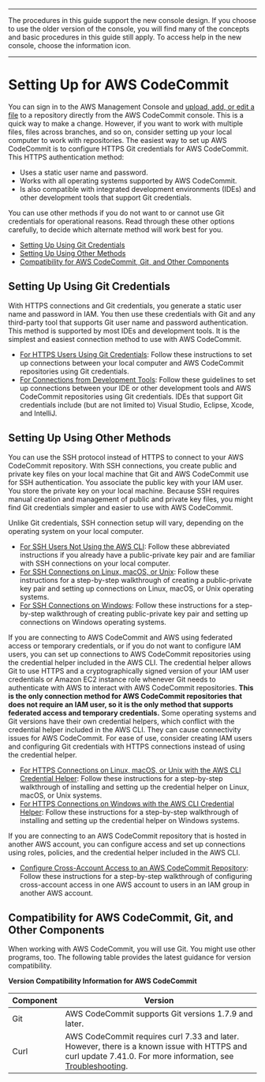 --------

 The procedures in this guide support the new console design\. If you choose to use the older version of the console, you will find many of the concepts and basic procedures in this guide still apply\. To access help in the new console, choose the information icon\.

--------

# Setting Up for AWS CodeCommit<a name="setting-up"></a>

You can sign in to the AWS Management Console and [upload, add, or edit a file](files.md) to a repository directly from the AWS CodeCommit console\. This is a quick way to make a change\. However, if you want to work with multiple files, files across branches, and so on, consider setting up your local computer to work with repositories\. The easiest way to set up AWS CodeCommit is to configure HTTPS Git credentials for AWS CodeCommit\. This HTTPS authentication method: 
+ Uses a static user name and password\.
+ Works with all operating systems supported by AWS CodeCommit\.
+ Is also compatible with integrated development environments \(IDEs\) and other development tools that support Git credentials\.

You can use other methods if you do not want to or cannot use Git credentials for operational reasons\. Read through these other options carefully, to decide which alternate method will work best for you\.
+ [Setting Up Using Git Credentials](#setting-up-standard)
+ [Setting Up Using Other Methods](#setting-up-other)
+ [Compatibility for AWS CodeCommit, Git, and Other Components](#setting-up-compat)

## Setting Up Using Git Credentials<a name="setting-up-standard"></a>

With HTTPS connections and Git credentials, you generate a static user name and password in IAM\. You then use these credentials with Git and any third\-party tool that supports Git user name and password authentication\. This method is supported by most IDEs and development tools\. It is the simplest and easiest connection method to use with AWS CodeCommit\. 
+ [For HTTPS Users Using Git Credentials](setting-up-gc.md): Follow these instructions to set up connections between your local computer and AWS CodeCommit repositories using Git credentials\.
+ [For Connections from Development Tools](setting-up-ide.md): Follow these guidelines to set up connections between your IDE or other development tools and AWS CodeCommit repositories using Git credentials\. IDEs that support Git credentials include \(but are not limited to\) Visual Studio, Eclipse, Xcode, and IntelliJ\.

## Setting Up Using Other Methods<a name="setting-up-other"></a>

You can use the SSH protocol instead of HTTPS to connect to your AWS CodeCommit repository\. With SSH connections, you create public and private key files on your local machine that Git and AWS CodeCommit use for SSH authentication\. You associate the public key with your IAM user\. You store the private key on your local machine\. Because SSH requires manual creation and management of public and private key files, you might find Git credentials simpler and easier to use with AWS CodeCommit\.

Unlike Git credentials, SSH connection setup will vary, depending on the operating system on your local computer\. 
+ [For SSH Users Not Using the AWS CLI](setting-up-without-cli.md): Follow these abbreviated instructions if you already have a public\-private key pair and are familiar with SSH connections on your local computer\.
+ [For SSH Connections on Linux, macOS, or Unix](setting-up-ssh-unixes.md): Follow these instructions for a step\-by\-step walkthrough of creating a public\-private key pair and setting up connections on Linux, macOS, or Unix operating systems\.
+ [For SSH Connections on Windows](setting-up-ssh-windows.md): Follow these instructions for a step\-by\-step walkthrough of creating public\-private key pair and setting up connections on Windows operating systems\.

If you are connecting to AWS CodeCommit and AWS using federated access or temporary credentials, or if you do not want to configure IAM users, you can set up connections to AWS CodeCommit repositories using the credential helper included in the AWS CLI\. The credential helper allows Git to use HTTPS and a cryptographically signed version of your IAM user credentials or Amazon EC2 instance role whenever Git needs to authenticate with AWS to interact with AWS CodeCommit repositories\. **This is the only connection method for AWS CodeCommit repositories that does not require an IAM user, so it is the only method that supports federated access and temporary credentials\.** Some operating systems and Git versions have their own credential helpers, which conflict with the credential helper included in the AWS CLI\. They can cause connectivity issues for AWS CodeCommit\. For ease of use, consider creating IAM users and configuring Git credentials with HTTPS connections instead of using the credential helper\.
+ [For HTTPS Connections on Linux, macOS, or Unix with the AWS CLI Credential Helper](setting-up-https-unixes.md): Follow these instructions for a step\-by\-step walkthrough of installing and setting up the credential helper on Linux, macOS, or Unix systems\.
+ [For HTTPS Connections on Windows with the AWS CLI Credential Helper](setting-up-https-windows.md): Follow these instructions for a step\-by\-step walkthrough of installing and setting up the credential helper on Windows systems\.

If you are connecting to an AWS CodeCommit repository that is hosted in another AWS account, you can configure access and set up connections using roles, policies, and the credential helper included in the AWS CLI\.
+ [Configure Cross\-Account Access to an AWS CodeCommit Repository](cross-account.md): Follow these instructions for a step\-by\-step walkthrough of configuring cross\-account access in one AWS account to users in an IAM group in another AWS account\.

## Compatibility for AWS CodeCommit, Git, and Other Components<a name="setting-up-compat"></a>

When working with AWS CodeCommit, you will use Git\. You might use other programs, too\. The following table provides the latest guidance for version compatibility\.


**Version Compatibility Information for AWS CodeCommit**  

| Component | Version | 
| --- | --- | 
| Git | AWS CodeCommit supports Git versions 1\.7\.9 and later\.  | 
| Curl | AWS CodeCommit requires curl 7\.33 and later\. However, there is a known issue with HTTPS and curl update 7\.41\.0\. For more information, see [Troubleshooting](troubleshooting.md)\. | 